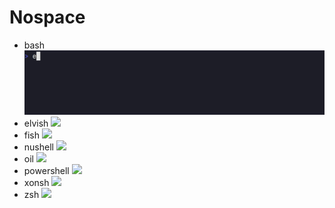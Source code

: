 # Nospace

- bash
![](./nospace/out/nospace.bash.gif)
- elvish
![](./nospace/out/nospace.elvish.gif)
- fish
![](./nospace/out/nospace.fish.gif)
- nushell
![](./nospace/out/nospace.nushell.gif)
- oil
![](./nospace/out/nospace.oil.gif)
- powershell
![](./nospace/out/nospace.powershell.gif)
- xonsh
![](./nospace/out/nospace.xonsh.gif)
- zsh
![](./nospace/out/nospace.zsh.gif)
